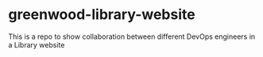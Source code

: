 # greenwood-library-website
This  is a repo to show collaboration between different DevOps engineers  in a Library website
